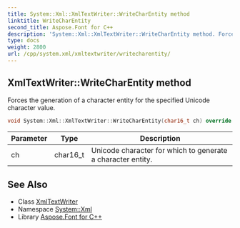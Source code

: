 ```yaml
---
title: System::Xml::XmlTextWriter::WriteCharEntity method
linktitle: WriteCharEntity
second_title: Aspose.Font for C++
description: 'System::Xml::XmlTextWriter::WriteCharEntity method. Forces the generation of a character entity for the specified Unicode character value in C++.'
type: docs
weight: 2800
url: /cpp/system.xml/xmltextwriter/writecharentity/
---
```

## XmlTextWriter::WriteCharEntity method


Forces the generation of a character entity for the specified Unicode character value.

```cpp
void System::Xml::XmlTextWriter::WriteCharEntity(char16_t ch) override
```


| Parameter | Type | Description |
| --- | --- | --- |
| ch | char16_t | Unicode character for which to generate a character entity. |

## See Also

* Class [XmlTextWriter](../)
* Namespace [System::Xml](../../)
* Library [Aspose.Font for C++](../../../)
